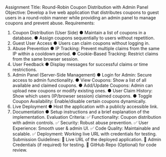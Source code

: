 Assignment Title: Round-Robin Coupon Distribution with Admin Panel
Objective:
Develop a live web application that distributes coupons to guest users in a round-robin
manner while providing an admin panel to manage coupons and prevent abuse.
Requirements:

1. Coupon Distribution (User Side)
   ● Maintain a list of coupons in a database.
   ● Assign coupons sequentially to users without repetition.
2. Guest User Access
   ● Users can claim coupons without logging in.
3. Abuse Prevention
   ● IP Tracking: Prevent multiple claims from the same IP within a cooldown period.
   ● Cookie-Based Tracking: Restrict claims from the same browser session.
4. User Feedback
   ● Display messages for successful claims or time restrictions.
5. Admin Panel (Server-Side Management)
   ● Login for Admin: Secure access to admin functionality.
   ● View Coupons: Show a list of all available and claimed coupons.
   ● Add/Update Coupons: Admin can upload new coupons or modify existing ones.
   ● User Claim History: Show which users (IP/browser session) claimed coupons.
   ● Toggle Coupon Availability: Enable/disable certain coupons dynamically.
6. Live Deployment
   ● Host the application with a publicly accessible link.
7. Documentation
   ● Setup instructions and a brief explanation of the implementation.
   Evaluation Criteria:
   ✅ Functionality: Coupon distribution with admin controls.
   ✅ Security: Robust abuse prevention.
   ✅ User Experience: Smooth user & admin UI.
   ✅ Code Quality: Maintainable and scalable.
   ✅ Deployment: Working live URL with credentials for testing.
   Submission Guidelines:
   🔹 Live URL of the deployed application.
   🔹 Admin Credentials (if required) for testing.
   🔹 GitHub Repo (Optional) for code review.
